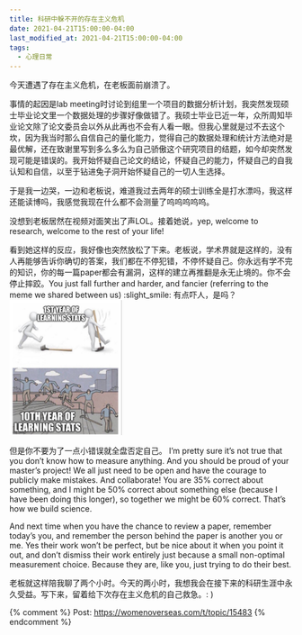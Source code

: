 ```yaml
---
title: 科研中躲不开的存在主义危机
date: 2021-04-21T15:00:00-04:00
last_modified_at: 2021-04-21T15:00:00-04:00
tags:
  - 心理日常
---
```


今天遭遇了存在主义危机，在老板面前崩溃了。

事情的起因是lab meeting时讨论到组里一个项目的数据分析计划，我突然发现硕士毕业论文里一个数据处理的步骤好像做错了。我硕士毕业已近一年，众所周知毕业论文除了论文委员会以外从此再也不会有人看一眼。但我心里就是过不去这个坎，因为我当时那么自信自己的量化能力，觉得自己的数据处理和统计方法绝对是最优解，还在致谢里写到多么多么为自己骄傲这个研究项目的结题，如今却突然发现可能是错误的。我开始怀疑自己论文的结论，怀疑自己的能力，怀疑自己的自我认知和自信，以至于钻进兔子洞开始怀疑自己的一切人生选择。

于是我一边哭，一边和老板说，难道我过去两年的硕士训练全是打水漂吗，我这样还能读博吗，我感觉我现在什么都不会测量了呜呜呜呜呜。

没想到老板居然在视频对面笑出了声LOL。接着她说，yep, welcome to research, welcome to the rest of your life!

看到她这样的反应，我好像也突然放松了下来。老板说，学术界就是这样的，没有人再能够告诉你确切的答案，我们都在不停犯错，不停怀疑自己。你永远有学不完的知识，你的每一篇paper都会有漏洞，这样的建立再推翻是永无止境的。你不会停止摔跤。You just fall further and harder, and fancier (referring to the meme we shared between us) :slight_smile: 有点吓人，是吗？
<img src="https://raw.githubusercontent.com/samsmerrygoround/samsmerrygoround.github.io/main/assets/images/fall-fancier.jpeg" alt="fall-fancier" width="200"/>

但是你不要为了一点小错误就全盘否定自己。 I’m pretty sure it’s not true that you don’t know how to measure anything. And you should be proud of your master’s project! We all just need to be open and have the courage to publicly make mistakes. And collaborate! You are 35% correct about something, and I might be 50% correct about something else (because I have been doing this longer), so together we might be 60% correct. That’s how we build science.

And next time when you have the chance to review a paper, remember today’s you, and remember the person behind the paper is another you or me. Yes their work won’t be perfect, but be nice about it when you point it out, and don’t dismiss their work entirely just because a small non-optimal measurement choice. Because they are, like you, just trying to do their best.

老板就这样陪我聊了两个小时。今天的两小时，我想我会在接下来的科研生涯中永久受益。写下来，留着给下次存在主义危机的自己救急。: )

{% comment %}
Post: https://womenoverseas.com/t/topic/15483
{% endcomment %}
